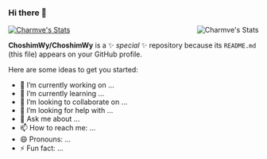 ### Hi there 👋

<a href="https://github.com/z-juln">
  <img align="right" src="https://github-readme-stats.vercel.app/api?username=ChoshimWy&show_icons=true&hide_title=false&theme=tokyonight" alt="Charmve's Stats">
  <img src="https://github-readme-stats.vercel.app/api?username=z-juln&hide=issues&title_color=333&text_color=777&theme=tokyonight" alt="Charmve's Stats" >
</a>

**ChoshimWy/ChoshimWy** is a ✨ _special_ ✨ repository because its `README.md` (this file) appears on your GitHub profile.

Here are some ideas to get you started:

- 🔭 I’m currently working on ...
- 🌱 I’m currently learning ...
- 👯 I’m looking to collaborate on ...
- 🤔 I’m looking for help with ...
- 💬 Ask me about ...
- 📫 How to reach me: ...
- 😄 Pronouns: ...
- ⚡ Fun fact: ...

